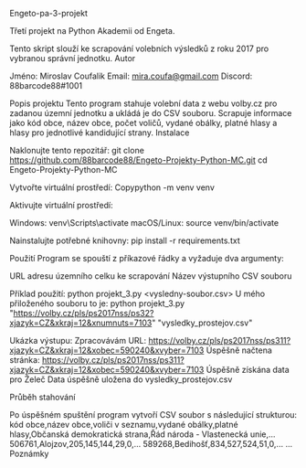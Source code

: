 Engeto-pa-3-projekt

Třetí projekt na Python Akademii od Engeta.

Tento skript slouží ke scrapování volebních výsledků z roku 2017 pro vybranou správní jednotku.
Autor

Jméno: Miroslav Coufalik
Email: mira.coufa@gmail.com
Discord: 88barcode88#1001

Popis projektu
Tento program stahuje volební data z webu volby.cz pro zadanou územní jednotku a ukládá je do CSV souboru. Scrapuje informace jako kód obce, název obce, počet voličů, vydané obálky, platné hlasy a hlasy pro jednotlivé kandidující strany.
Instalace

Naklonujte tento repozitář:
git clone https://github.com/88barcode88/Engeto-Projekty-Python-MC.git
cd Engeto-Projekty-Python-MC

Vytvořte virtuální prostředí:
Copypython -m venv venv

Aktivujte virtuální prostředí:

Windows: venv\Scripts\activate
macOS/Linux: source venv/bin/activate

Nainstalujte potřebné knihovny:
pip install -r requirements.txt

Použití
Program se spouští z příkazové řádky a vyžaduje dva argumenty:

URL adresu územního celku ke scrapování
Název výstupního CSV souboru

Příklad použití:
python projekt_3.py  <odkaz-uzemniho-celku> <vysledny-soubor.csv>
U mého přiloženého souboru to je:
python projekt_3.py "https://volby.cz/pls/ps2017nss/ps32?xjazyk=CZ&xkraj=12&xnumnuts=7103" "vysledky_prostejov.csv"

Ukázka výstupu:
Zpracovávám URL: https://volby.cz/pls/ps2017nss/ps311?xjazyk=CZ&xkraj=12&xobec=590240&xvyber=7103
Úspěšně načtena stránka: https://volby.cz/pls/ps2017nss/ps311?xjazyk=CZ&xkraj=12&xobec=590240&xvyber=7103
Úspěšně získána data pro Želeč
Data úspěšně uložena do vysledky_prostejov.csv

Průběh stahování

Po úspěšném spuštění program vytvoří CSV soubor s následující strukturou:
kód obce,název obce,voliči v seznamu,vydané obálky,platné hlasy,Občanská demokratická strana,Řád národa - Vlastenecká unie,...
506761,Alojzov,205,145,144,29,0,...
589268,Bedihošť,834,527,524,51,0,...
...
Poznámky

